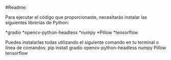 #Readme:


Para ejecutar el código que proporcionaste, necesitarás instalar las siguientes librerías de Python:

*gradio
*opencv-python-headless
*numpy
*Pillow
*tensorflow

Puedes instalarlas todas utilizando el siguiente comando en tu terminal o línea de comandos:
pip install gradio opencv-python-headless numpy Pillow tensorflow
